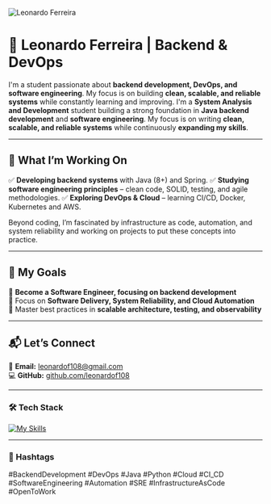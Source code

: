 ![Leonardo Ferreira](https://github.com/user-attachments/assets/89a216fa-0446-4483-89f0-f97a4febce34)

# 🚀 Leonardo Ferreira | Backend & DevOps  

I'm a  student passionate about **backend development, DevOps, and software engineering**. My focus is on building **clean, scalable, and reliable systems** while constantly learning and improving.
I'm a **System Analysis and Development** student building a strong foundation in **Java backend development** and **software engineering**. My focus is on writing **clean, scalable, and reliable systems** while continuously **expanding my skills**.

---

## 🌟 What I’m Working On  

✅ **Developing backend systems** with Java (8+) and Spring.
✅ **Studying software engineering principles** – clean code, SOLID, testing, and agile methodologies.
✅ **Exploring DevOps & Cloud** – learning CI/CD, Docker, Kubernetes and AWS.

Beyond coding, I’m fascinated by infrastructure as code, automation, and system reliability and working on projects to put these concepts into practice. 

---

## 🎯 My Goals  

📌 **Become a Software Engineer, focusing on backend development**  
📌 Focus on **Software Delivery, System Reliability, and Cloud Automation**  
📌 Master best practices in **scalable architecture, testing, and observability**  

---

## 📬 Let’s Connect  

💌 **Email:** [leonardof108@gmail.com](mailto:leonardof108@gmail.com)  
💻 **GitHub:** [github.com/leonardof108](https://github.com/leonardof108)  

---

### 🛠️ Tech Stack  

[![My Skills](https://skillicons.dev/icons?i=java,spring,py,docker,aws,git,linux)](https://github.com/leonardof108)  

---

### 🔖 Hashtags  

#BackendDevelopment #DevOps #Java #Python #Cloud #CI_CD #SoftwareEngineering #Automation #SRE #InfrastructureAsCode #OpenToWork  
